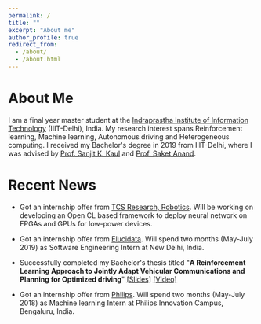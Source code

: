 ```yaml
---
permalink: /
title: ""
excerpt: "About me"
author_profile: true
redirect_from: 
  - /about/
  - /about.html
---
```


About Me
========

I am a final year master student at the [Indraprastha Institute of Information Technology](https://www.iiitd.ac.in/) (IIIT-Delhi), India. My research interest spans Reinforcement learning, Machine learning, Autonomous driving and Heterogeneous computing. I received my Bachelor's degree in 2019 from IIIT-Delhi, where I was advised by [Prof. Sanjit K. Kaul](https://sites.google.com/view/sanjitkkaul/) and [Prof. Saket Anand](https://www.iiitd.edu.in/~anands/).


Recent News
======
* Got an internship offer from [TCS Research, Robotics](https://www.tcs.com/tcs-research). Will be working on developing an Open CL based framework to deploy neural network on FPGAs and GPUs for low-power devices.

* Got an internship offer from [Elucidata](https://elucidata.io/). Will spend two months (May-July 2019) as Software Engineering Intern at New Delhi, India.

* Successfully completed my Bachelor's thesis titled "**A Reinforcement Learning Approach to Jointly Adapt Vehicular Communications and Planning for Optimized driving**" [[Slides]](https://docs.google.com/presentation/d/1IE7JBWysJrsmEhM11FQ0rIlCcIJzJh7t-z4YUDAcZNY/edit?usp=sharing) [[Video]](https://www.youtube.com/watch?v=la9ujSdYQSQ)

* Got an internship offer from [Philips](https://www.philips.co.in/content/corporate/en_IN/about-philips/philips-innovation-center.html/). Will spend two months (May-July 2018) as Machine learning Intern at Philips Innovation Campus, Bengaluru, India.

